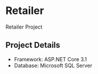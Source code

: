 # Retailer
Retailer Project


## Project Details

- Framework: ASP.NET Core 3.1
- Database: Microsoft SQL Server
